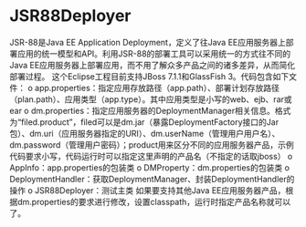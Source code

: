 JSR88Deployer
=============

JSR-88是Java EE Application Deployment，定义了往Java EE应用服务器上部署应用的统一模型和API。利用JSR-88的部署工具可以采用统一的方式往不同的Java EE应用服务器上部署应用，而不用了解众多产品之间的诸多差异，从而简化部署过程。
这个Eclipse工程目前支持JBoss 7.1.1和GlassFish 3。代码包含如下文件：
    o  app.properties：指定应用存放路径（app.path）、部署计划存放路径（plan.path）、应用类型（app.type）。其中应用类型是小写的web、ejb、rar或ear
    o  dm.properties：指定应用服务器的DeploymentManager相关信息。格式为“filed.product”，filed可以是dm.jar（暴露DeploymentFactory接口的Jar包）、dm.uri（应用服务器指定的URI）、dm.userName（管理用户用户名）、dm.password（管理用户密码）；product用来区分不同的应用服务器产品，示例代码要求小写，代码运行时可以指定这里声明的产品名（不指定的话取jboss）
    o  AppInfo：app.properties的包装类
    o  DMProperty：dm.properties的包装类
    o  DeploymentHandler：获取DeploymentManager、封装DeploymentHandler的操作
    o  JSR88Deployer：测试主类
如果要支持其他Java EE应用服务器产品，根据dm.properties的要求进行修改，设置classpath，运行时指定产品名称就可以了。